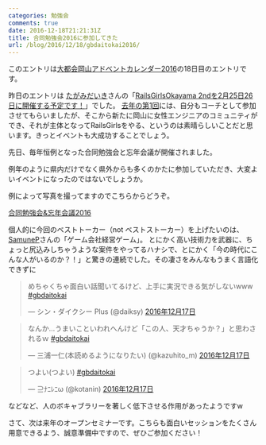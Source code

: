 ```yaml
---
categories: 勉強会
comments: true
date: 2016-12-18T21:21:31Z
title: 合同勉強会2016に参加してきた
url: /blog/2016/12/18/gbdaitokai2016/
---
```


このエントリは[大都会岡山アドベントカレンダー2016](http://www.adventar.org/calendars/1580)の18日目のエントリです。

昨日のエントリは [たがみだいき](https://twitter.com/DAI199)さんの「[RailsGirlsOkayama 2ndを2月25日26日に開催する予定です！](http://tagamidaiki.com/railsgirlsokayama-2nd/)」でした。
[去年の第1回](http://railsgirls.com/okayama2015.html)には、自分もコーチとして参加させてもらいましたが、そこから新たに岡山に女性エンジニアのコミュニティができ、それが主体となってRailsGirlsをやる、というのは素晴らしいことだと思います。きっとイベントも大成功することでしょう。

先日、毎年恒例となった合同勉強会と忘年会議が開催されました。

例年のように県内だけでなく県外からも多くのかたに参加していただき、大変よいイベントになったのではないでしょうか。

例によって写真を撮ってますのでこちらからどうぞ。

[合同勉強会&忘年会議2016](https://www.flickr.com/photos/zephiransas/sets/72157674062172594/)

個人的に今回のベストトーカー（not ベストストーカー）を上げたいのは、[SamuneP](https://twitter.com/samuneP)さんの「ゲーム会社経営ゲーム」。
とにかく高い技術力を武器に、ちょっと尻込みしちゃうような案件をやってるハナシで、とにかく「今の時代にこんな人がいるのか？！」と驚きの連続でした。その凄さをみんなもうまく言語化できずに

<blockquote class="twitter-tweet" data-lang="ja"><p lang="ja" dir="ltr">めちゃくちゃ面白い話聞いてるけど、上手に実況できる気がしないwww <a href="https://twitter.com/hashtag/gbdaitokai?src=hash">#gbdaitokai</a></p>&mdash; シン・ダイクシー Plus (@daiksy) <a href="https://twitter.com/daiksy/status/809990570441523200">2016年12月17日</a></blockquote>
<script async src="//platform.twitter.com/widgets.js" charset="utf-8"></script>

<blockquote class="twitter-tweet" data-lang="ja"><p lang="ja" dir="ltr">なんか…うまいこといわれへんけど「この人、天才ちゃうか？」と思わされるｗ <a href="https://twitter.com/hashtag/gbdaitokai?src=hash">#gbdaitokai</a></p>&mdash; 三浦一仁(本読めるようになりたい) (@kazuhito_m) <a href="https://twitter.com/kazuhito_m/status/809990766495862784">2016年12月17日</a></blockquote>
<script async src="//platform.twitter.com/widgets.js" charset="utf-8"></script>

<blockquote class="twitter-tweet" data-lang="ja"><p lang="ja" dir="ltr">つよい(つよい) <a href="https://twitter.com/hashtag/gbdaitokai?src=hash">#gbdaitokai</a></p>&mdash; ⊇ﾅﾆﾚﾆω (@kotanin) <a href="https://twitter.com/kotanin/status/809990832128262144">2016年12月17日</a></blockquote>
<script async src="//platform.twitter.com/widgets.js" charset="utf-8"></script>

などなど、人のボキャブラリーを著しく低下させる作用があったようですw

さて、次は来年のオープンセミナーです。こちらも面白いセッションをたくさん用意できるよう、誠意準備中ですので、ぜひご参加ください！
